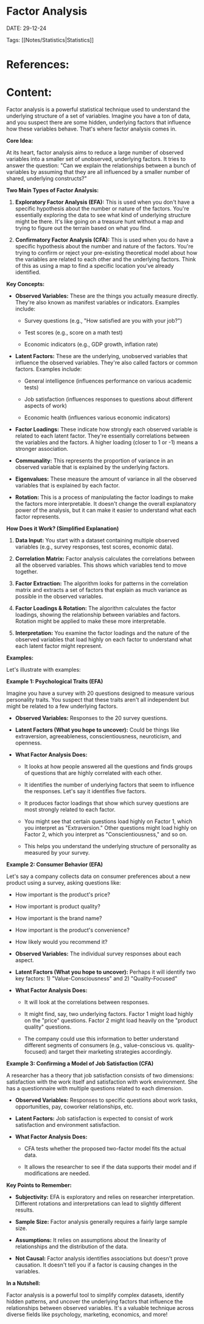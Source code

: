 
# Factor Analysis


DATE:  29-12-24


Tags: [[Notes/Statistics|Statistics]]

# References:




# Content:

Factor analysis is a powerful statistical technique used to understand the underlying structure of a set of variables. Imagine you have a ton of data, and you suspect there are some hidden, underlying factors that influence how these variables behave. That's where factor analysis comes in.

**Core Idea:**

At its heart, factor analysis aims to reduce a large number of observed variables into a smaller set of unobserved, underlying factors. It tries to answer the question: "Can we explain the relationships between a bunch of variables by assuming that they are all influenced by a smaller number of shared, underlying constructs?"

**Two Main Types of Factor Analysis:**

1. **Exploratory Factor Analysis (EFA):** This is used when you don't have a specific hypothesis about the number or nature of the factors. You're essentially exploring the data to see what kind of underlying structure might be there. It's like going on a treasure hunt without a map and trying to figure out the terrain based on what you find.
    
2. **Confirmatory Factor Analysis (CFA):** This is used when you do have a specific hypothesis about the number and nature of the factors. You're trying to confirm or reject your pre-existing theoretical model about how the variables are related to each other and the underlying factors. Think of this as using a map to find a specific location you've already identified.
    

**Key Concepts:**

- **Observed Variables:** These are the things you actually measure directly. They're also known as manifest variables or indicators. Examples include:
    
    - Survey questions (e.g., "How satisfied are you with your job?")
        
    - Test scores (e.g., score on a math test)
        
    - Economic indicators (e.g., GDP growth, inflation rate)
        
- **Latent Factors:** These are the underlying, unobserved variables that influence the observed variables. They're also called factors or common factors. Examples include:
    
    - General intelligence (influences performance on various academic tests)
        
    - Job satisfaction (influences responses to questions about different aspects of work)
        
    - Economic health (influences various economic indicators)
        
- **Factor Loadings:** These indicate how strongly each observed variable is related to each latent factor. They're essentially correlations between the variables and the factors. A higher loading (closer to 1 or -1) means a stronger association.
    
- **Communality:** This represents the proportion of variance in an observed variable that is explained by the underlying factors.
    
- **Eigenvalues:** These measure the amount of variance in all the observed variables that is explained by each factor.
    
- **Rotation:** This is a process of manipulating the factor loadings to make the factors more interpretable. It doesn't change the overall explanatory power of the analysis, but it can make it easier to understand what each factor represents.
    

**How Does it Work? (Simplified Explanation)**

1. **Data Input:** You start with a dataset containing multiple observed variables (e.g., survey responses, test scores, economic data).
    
2. **Correlation Matrix:** Factor analysis calculates the correlations between all the observed variables. This shows which variables tend to move together.
    
3. **Factor Extraction:** The algorithm looks for patterns in the correlation matrix and extracts a set of factors that explain as much variance as possible in the observed variables.
    
4. **Factor Loadings & Rotation:** The algorithm calculates the factor loadings, showing the relationship between variables and factors. Rotation might be applied to make these more interpretable.
    
5. **Interpretation:** You examine the factor loadings and the nature of the observed variables that load highly on each factor to understand what each latent factor might represent.
    

**Examples:**

Let's illustrate with examples:

**Example 1: Psychological Traits (EFA)**

Imagine you have a survey with 20 questions designed to measure various personality traits. You suspect that these traits aren't all independent but might be related to a few underlying factors.

- **Observed Variables:** Responses to the 20 survey questions.
    
- **Latent Factors (What you hope to uncover):** Could be things like extraversion, agreeableness, conscientiousness, neuroticism, and openness.
    
- **What Factor Analysis Does:**
    
    - It looks at how people answered all the questions and finds groups of questions that are highly correlated with each other.
        
    - It identifies the number of underlying factors that seem to influence the responses. Let's say it identifies five factors.
        
    - It produces factor loadings that show which survey questions are most strongly related to each factor.
        
    - You might see that certain questions load highly on Factor 1, which you interpret as "Extraversion." Other questions might load highly on Factor 2, which you interpret as "Conscientiousness," and so on.
        
    - This helps you understand the underlying structure of personality as measured by your survey.
        

**Example 2: Consumer Behavior (EFA)**

Let's say a company collects data on consumer preferences about a new product using a survey, asking questions like:

- How important is the product's price?
    
- How important is product quality?
    
- How important is the brand name?
    
- How important is the product's convenience?
    
- How likely would you recommend it?
    
- **Observed Variables:** The individual survey responses about each aspect.
    
- **Latent Factors (What you hope to uncover):** Perhaps it will identify two key factors: 1) "Value-Consciousness" and 2) "Quality-Focused"
    
- **What Factor Analysis Does:**
    
    - It will look at the correlations between responses.
        
    - It might find, say, two underlying factors. Factor 1 might load highly on the "price" questions. Factor 2 might load heavily on the "product quality" questions.
        
    - The company could use this information to better understand different segments of consumers (e.g., value-conscious vs. quality-focused) and target their marketing strategies accordingly.
        

**Example 3: Confirming a Model of Job Satisfaction (CFA)**

A researcher has a theory that job satisfaction consists of two dimensions: satisfaction with the work itself and satisfaction with work environment. She has a questionnaire with multiple questions related to each dimension.

- **Observed Variables:** Responses to specific questions about work tasks, opportunities, pay, coworker relationships, etc.
    
- **Latent Factors:** Job satisfaction is expected to consist of work satisfaction and environment satisfaction.
    
- **What Factor Analysis Does:**
    
    - CFA tests whether the proposed two-factor model fits the actual data.
        
    - It allows the researcher to see if the data supports their model and if modifications are needed.
        

**Key Points to Remember:**

- **Subjectivity:** EFA is exploratory and relies on researcher interpretation. Different rotations and interpretations can lead to slightly different results.
    
- **Sample Size:** Factor analysis generally requires a fairly large sample size.
    
- **Assumptions:** It relies on assumptions about the linearity of relationships and the distribution of the data.
    
- **Not Causal:** Factor analysis identifies associations but doesn't prove causation. It doesn't tell you if a factor is causing changes in the variables.
    

**In a Nutshell:**

Factor analysis is a powerful tool to simplify complex datasets, identify hidden patterns, and uncover the underlying factors that influence the relationships between observed variables. It's a valuable technique across diverse fields like psychology, marketing, economics, and more!



